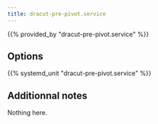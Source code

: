 ```yaml
---
title: dracut-pre-pivot.service
---
```


{{% provided_by "dracut-pre-pivot.service" %}}

## Options

{{% systemd_unit "dracut-pre-pivot.service" %}}

## Additionnal notes

Nothing here.